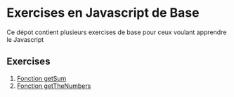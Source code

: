 # Exercises en Javascript de Base
Ce dépot contient plusieurs exercises de base pour ceux voulant apprendre le Javascript


## Exercises
1. [Fonction getSum](src/sum)
2. [Fonction getTheNumbers](src/get_the_numbers)